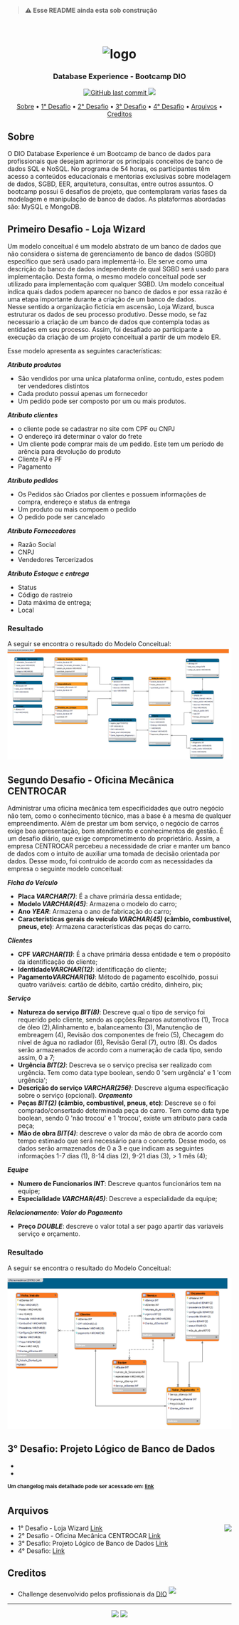> <B>⚠️ Esse README ainda esta sob construção</B>

<h1 align="center">
<h1 align="center">
  <br>
  <img src="https://hermes.digitalinnovation.one/tracks/7df7e300-b035-4b09-a7ad-34d1cb18f9a6.png" alt="logo" height="200">
</h1>

<h3 align="center"> Database Experience - Bootcamp DIO</h3>

<p align="center">
    <a href="">
    <img src="https://img.shields.io/github/last-commit/CatarinaRRF/Challenge-Alura-Cash-19-08-22?color=informational&style=flat-square"
         alt="GitHub last commit">
    <a href="https://github.com/CatarinaRRF/Challenge-Alura-Cash-19-08-22">
    <img src= http://img.shields.io/static/v1?label=STATUS&message=EM%20DESENVOLVIMENTO&color=green&style=flat-square >

</p>

<p align="center">
  <a href="#sobre">Sobre</a> •
  <a href="#primeiro-desafio---loja-wizard">1° Desafio</a> •
  <a href="#segundo-desafio---oficina-mecânica-centrocar">2° Desafio</a> •
  <a href="#">3° Desafio</a> •
  <a href="#">4° Desafio</a> •
  <a href="#arquivos">Arquivos</a> •
  <a href="#creditos">Creditos</a>
  
</p>

## Sobre 

O DIO Database Experience é um Bootcamp de banco de dados para profissionais que desejam aprimorar os principais conceitos de banco de dados SQL e NoSQL. No programa de 54 horas, os participantes têm acesso a conteúdos educacionais e mentorias exclusivas sobre modelagem de dados, SGBD, EER, arquitetura, consultas, entre outros assuntos. O bootcamp possui 6 desafios de projeto, que contemplaram varias fases da modelagem e manipulação de banco de dados. As plataformas abordadas são: MySQL e MongoDB.

## Primeiro Desafio - Loja Wizard
Um modelo conceitual é um modelo abstrato de um banco de dados que não considera o sistema de gerenciamento de banco de dados (SGBD) específico que será usado para implementá-lo. Ele serve como uma descrição do banco de dados independente de qual SGBD será usado para implementação. Desta forma, o mesmo modelo conceitual pode ser utilizado para implementação com qualquer SGBD. Um modelo conceitual indica quais dados podem aparecer no banco de dados e por essa razão é uma etapa importante durante a criação de um banco de dados.<br>
Nesse sentido a organização fictícia em ascensão, Loja Wizard, busca estruturar os dados de seu processo produtivo. Desse modo, se faz necessario a criação de um banco de dados que contempla todas as entidades em seu processo. Assim, foi desafiado ao participante a execução da criação de um projeto conceitual a partir de um modelo ER.

Esse modelo apresenta as seguintes características:

<b><i>Atributo produtos</i></b> 
* São vendidos por uma unica plataforma online, contudo, estes podem ter vendedores distintos
* Cada produto possui apenas um fornecedor 
* Um pedido pode ser composto por um ou mais produtos.

<b><i>Atributo clientes</i></b> 
* o cliente pode se cadastrar no site com CPF ou CNPJ 
* O endereço irá determinar o valor do frete
* Um cliente pode comprar mais de um pedido. Este tem um período de arência para devolução do produto
* Cliente PJ e PF
* Pagamento
  
<b><i>Atributo pedidos</i></b> 
* Os Pedidos são Criados por clientes e possuem informações de compra, endereço e status da entrega
* Um produto ou mais compoem o pedido
* O pedido pode ser cancelado

<b><i>Atributo Fornecedores</i></b> 
* Razão Social
* CNPJ
* Vendedores Tercerizados

<b><i>Atributo Estoque e entrega</i></b> 
* Status
* Código de rastreio 
* Data máxima de entrega;
* Local

### Resultado
A seguir se encontra o resultado do Modelo Conceitual: 
<img src='https://github.com/CatarinaRRF/bootcamp_database_experience_DIO/blob/b5006a3c74f4fb5faae59777f48e8e35a0c74220/Desafio-ECOMMERCE/media/projeto_conceitual_db_ecommerce_h.png'>

## Segundo Desafio - Oficina Mecânica CENTROCAR 
Administrar uma oficina mecânica tem especificidades que outro negócio não tem, como o conhecimento técnico, mas a base é a mesma de qualquer empreendimento. Além de prestar um bom serviço, o negócio de carros exige boa apresentação, bom atendimento e conhecimentos de gestão. É um desafio diário, que exige comprometimento do proprietário. Assim, a empresa CENTROCAR percebeu a necessidade de criar e manter um banco de dados com o intuito de auxiliar uma tomada de decisão orientada por dados. 
Desse modo, foi contruido de acordo com as necessidades da empresa o seguinte modelo conceitual:

<b><i>Ficha do Veículo</i></b> 
* <b>Placa <i>VARCHAR(7)</i></b>: É a chave primária dessa entidade;
* <b>Modelo <i>VARCHAR(45)</i></b>: Armazena o modelo do carro;
* <b>Ano <i>YEAR</i></b>: Armazena o ano de fabricação do carro;
* <b>Características gerais do veículo <i>VARCHAR(45)</i> (câmbio, combustível, pneus, etc)</b>: Armazena características das peças do carro.

<b><i>Clientes</i></b> 
* <b>CPF <i>VARCHAR(11)</i></b>: É a chave primária dessa entidade e tem o propósito da identificação do cliente;
* <b>Identidade<i>VARCHAR(12)</i></b>: identificação do cliente;
* <b>Pagamento<i>VARCHAR(16)</i></b>: Método de pagamento escolhido, possui quatro variáveis: cartão de débito, cartão crédito, dinheiro, pix;

<b><i>Serviço</i></b>
* <b>Natureza do serviço <i>BIT(8)</i></b>: Descreve qual o tipo de serviço foi requerido pelo cliente, sendo as opções:Reparos automotivos (1), Troca de óleo (2),Alinhamento e, balanceamento (3), Manutenção de embreagem (4), Revisão dos componentes de freio (5), Checagem do nível de água no radiador (6), Revisão Geral (7), outro (8). Os dados serão armazenados de acordo com a numeração de cada tipo, sendo assim, 0 a 7;
* <b>Urgência <i>BIT(2)</i></b>: Descreva se o serviço precisa ser realizado com urgência. Tem como data type boolean, sendo 0 'sem urgência' e 1 'com urgência';
* <b>Descrição do serviço <i>VARCHAR(256)</i></b>: Descreve alguma especificação sobre o serviço (opcional).
<b><i>Orçamento</i></b>
* <b>Peças <i>BIT(2)</i> (câmbio, combustível, pneus, etc)</b>: Descreve se o foi comprado/consertado determinada peça do carro. Tem como data type boolean, sendo 0 'não trocou' e 1 'trocou', existe um atributo para cada peça;
* <b>Mão de obra <i>BIT(4)</i></b>: descreve o valor da mão de obra de acordo com tempo estimado que será necessário para o concerto. Desse modo, os dados serão armazenados de 0 a 3 e que indicam as seguintes informações 1-7 dias (1), 8-14 dias (2), 9-21 dias (3), > 1 mês (4);

<b><i>Equipe</i></b>
* <b>Numero de Funcionarios <i>INT</i></b>: Descreve quantos funcionários tem na equipe;
* <b>Especialidade <i>VARCHAR(45)</i></b>: Descreve a especialidade da equipe;

<b><i>Relacionamento: Valor do Pagamento</i></b>
* <b>Preço <i>DOUBLE</i></b>: descreve o valor total a ser pago apartir das variaveis serviço e orçamento.

### Resultado
A seguir se encontra o resultado do Modelo Conceitual: 

<img src='https://github.com/CatarinaRRF/bootcamp_database_experience_DIO/blob/905fa0eda99642ff1f9e1896d2e76d068da59655/Desafio-OFICINA/media/projeto_conceitual_db_centro_car.png'>

## 3° Desafio: Projeto Lógico de Banco de Dados
*
*

<b><sup>Um changelog mais detalhado pode ser acessado em: <a href=''>link</a></sup></b>

## Arquivos

<img align="right" height="150" src="https://cdn-icons-png.flaticon.com/512/977/977506.png">

* 1° Desafio - Loja Wizard <a href='bootcamp_database_experience_DIO/Desafio-ECOMMERCE'>Link</a>
* 2° Desafio - Oficina Mecânica CENTROCAR <a href='bootcamp_database_experience_DIO/Desafio-OFICINA'>Link</a>
* 3° Desafio: Projeto Lógico de Banco de Dados <a href=''>Link</a>
* 4° Desafio: <a href=''>Link</a>

## Creditos
* Challenge desenvolvido pelos profissionais da <a href='https://www.dio.me/'> DIO</a> <sup><img src='https://user-images.githubusercontent.com/105402331/187300705-229c3543-398f-41b5-9e23-44bbf5796f21.png' height=10px></sup>

<hr size=7>

<p align="center">
 <a href='https://www.linkedin.com/public-profile'><img src='https://cdn-icons-png.flaticon.com/512/174/174857.png' height=20px></a> <a href='https://www.kaggle.com/ccfreitas'><img src='https://cdn4.iconfinder.com/data/icons/logos-and-brands/512/189_Kaggle_logo_logos-512.png' height=20px></a>
</p>
